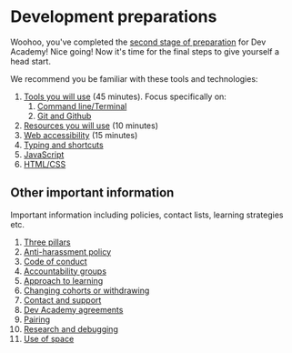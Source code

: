 # Development preparations

Woohoo, you've completed the [second stage of preparation](course-prep.md) for Dev Academy! Nice going! Now it's time for the final steps to give yourself a head start.

We recommend you be familiar with these tools and technologies:

1. [Tools you will use](/tools/) (45 minutes). Focus specifically on:
    1. [Command line/Terminal](tools/terminal#practicing-the-command-line)
    2. [Git and Github](tools/git-and-github#giving-git-a-test-drive)
2. [Resources you will use](/resources/) (10 minutes)
3. [Web accessibility](/accessibility/) (15 minutes)
4. [Typing and shortcuts](practice#typing-and-shortcuts)
5. [JavaScript](practice#javascript)
6. [HTML/CSS](practice#html-and-css)


## Other important information

Important information including policies, contact lists, learning strategies etc.

1. [Three pillars](/three-pillars)
2. [Anti-harassment policy](/anti-harassment-policy)
3. [Code of conduct](/code-of-conduct)
4. [Accountability groups](/accountability-groups)
5. [Approach to learning](/approach-to-learning)
6. [Changing cohorts or withdrawing](/changing-cohorts-or-withdrawing)
7. [Contact and support](/contact-and-support)
8. [Dev Academy agreements](/dev-academy-agreements)
9. [Pairing](/pairing)
10. [Research and debugging](/research-and-debugging)
11. [Use of space](/use-of-space)
